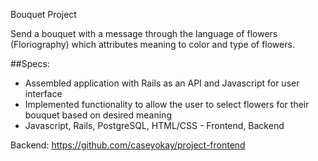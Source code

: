 Bouquet Project

Send a bouquet with a message through the language of flowers (Floriography) which attributes meaning to color and type of flowers. 

##Specs:
- Assembled application with Rails as an API and Javascript for user interface
- Implemented functionality to allow the user to select flowers for their bouquet based on desired meaning 
- Javascript, Rails, PostgreSQL, HTML/CSS - Frontend, Backend

Backend: https://github.com/caseyokay/project-frontend

